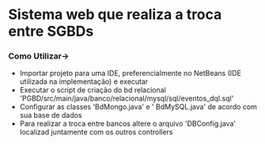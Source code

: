 # Sistema web que realiza a troca entre SGBDs

### Como Utilizar->
* Importar projeto para uma IDE, preferencialmente no NetBeans (IDE utilizada na implementação) e executar
* Executar o script de criação do bd relacional 'PGBD/src/main/java/banco/relacional/mysql/sql/eventos_dql.sql'
* Configurar as classes 'BdMongo.java' e ' BdMySQL.java' de acordo com sua base de dados
* Para realizar a troca entre bancos altere o arquivo 'DBConfig.java' localizad juntamente com os outros controllers



